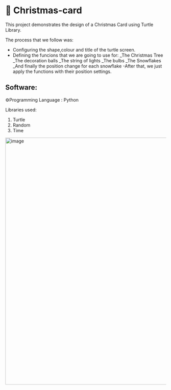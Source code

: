 # 🎄 Christmas-card

This project demonstrates the design of a Christmas Card using Turtle Library.

The process that we follow was:
- Configuring the shape,colour and title of the turtle screen.
- Defining the funcions that we are going to use for:
  _The Christmas Tree
  _The decoration balls
  _The string of lights
  _The bulbs
  _The Snowflakes
  _And finally the position change for each snowflake
-After that, we just apply the functions with their position settings.


## Software:

⚙️Programming Language : Python

Libraries used:

1) Turtle
2) Random
3) Time

<img width="774" alt="image" src="https://github.com/giannpan/Christmas-card/assets/119360228/c295761e-ce61-415a-b063-8e5d00e76f19">


